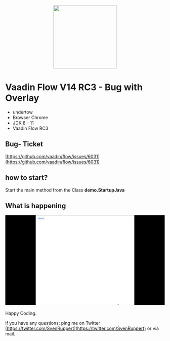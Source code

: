 
<center>
<a href="https://vaadin.com">
 <img src="https://vaadin.com/images/hero-reindeer.svg" width="200" height="200" /></a>
</center>


# Vaadin Flow V14 RC3 - Bug with Overlay

* undertow
* Browser Chrome
* JDK 8 - 11
* Vaadin Flow RC3

## Bug- Ticket
[https://github.com/vaadin/flow/issues/6031](https://github.com/vaadin/flow/issues/6031)

## how to start?
Start the main method from the Class **demo.StartupJava**

## What is happening
![_data/vaadin-v14-001-overlay.gif](_data/vaadin-v14-001-overlay.gif)


Happy Coding.

if you have any questions: ping me on Twitter [https://twitter.com/SvenRuppert](https://twitter.com/SvenRuppert)
or via mail.
